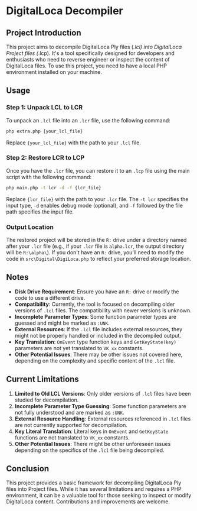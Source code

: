 # DigitalLoca Decompiler

## Project Introduction

This project aims to decompile DigitalLoca Ply files (*.lcl) into DigitalLoca Project files (*.lcp). It's a tool specifically designed for developers and enthusiasts who need to reverse engineer or inspect the content of DigitalLoca files. To use this project, you need to have a local PHP environment installed on your machine.

## Usage

### Step 1: Unpack LCL to LCR

To unpack an `.lcl` file into an `.lcr` file, use the following command:

```bash
php extra.php {your_lcl_file}
```

Replace `{your_lcl_file}` with the path to your `.lcl` file.

### Step 2: Restore LCR to LCP

Once you have the `.lcr` file, you can restore it to an `.lcp` file using the main script with the following command:

```bash
php main.php -t lcr -d -f {lcr_file}
```

Replace `{lcr_file}` with the path to your `.lcr` file. The `-t lcr` specifies the input type, `-d` enables debug mode (optional), and `-f` followed by the file path specifies the input file.

### Output Location

The restored project will be stored in the `R:` drive under a directory named after your `.lcr` file (e.g., if your `.lcr` file is `alpha.lcr`, the output directory will be `R:\alpha\`). If you don't have an `R:` drive, you'll need to modify the code in `src\Digital\DigiLoca.php` to reflect your preferred storage location.

## Notes

- **Disk Drive Requirement**: Ensure you have an `R:` drive or modify the code to use a different drive.
- **Compatibility**: Currently, the tool is focused on decompiling older versions of `.lcl` files. The compatibility with newer versions is unknown.
- **Incomplete Parameter Types**: Some function parameter types are guessed and might be marked as `:UNK`.
- **External Resources**: If the `.lcl` file includes external resources, they might not be properly handled or included in the decompiled output.
- **Key Translation**: `OnEvent` type function keys and `GetKeyState(key)` parameters are not yet translated to `VK_xx` constants.
- **Other Potential Issues**: There may be other issues not covered here, depending on the complexity and specific content of the `.lcl` file.

## Current Limitations

1. **Limited to Old LCL Versions**: Only older versions of `.lcl` files have been studied for decompilation.
2. **Incomplete Parameter Type Guessing**: Some function parameters are not fully understood and are marked as `:UNK`.
3. **External Resource Handling**: External resources referenced in `.lcl` files are not currently supported for decompilation.
4. **Key Literal Translation**: Literal keys in `OnEvent` and `GetKeyState` functions are not translated to `VK_xx` constants.
5. **Other Potential Issues**: There might be other unforeseen issues depending on the specifics of the `.lcl` file being decompiled.

## Conclusion

This project provides a basic framework for decompiling DigitalLoca Ply files into Project files. While it has several limitations and requires a PHP environment, it can be a valuable tool for those seeking to inspect or modify DigitalLoca content. Contributions and improvements are welcome.

